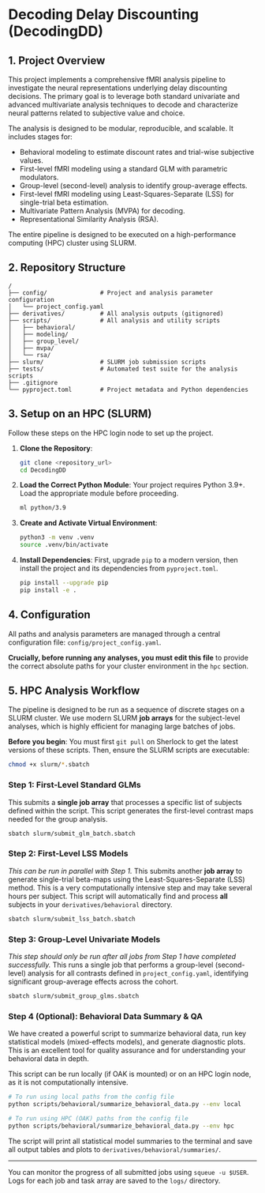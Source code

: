 # Decoding Delay Discounting (DecodingDD)

## 1. Project Overview

This project implements a comprehensive fMRI analysis pipeline to investigate the neural representations underlying delay discounting decisions. The primary goal is to leverage both standard univariate and advanced multivariate analysis techniques to decode and characterize neural patterns related to subjective value and choice.

The analysis is designed to be modular, reproducible, and scalable. It includes stages for:
- Behavioral modeling to estimate discount rates and trial-wise subjective values.
- First-level fMRI modeling using a standard GLM with parametric modulators.
- Group-level (second-level) analysis to identify group-average effects.
- First-level fMRI modeling using Least-Squares-Separate (LSS) for single-trial beta estimation.
- Multivariate Pattern Analysis (MVPA) for decoding.
- Representational Similarity Analysis (RSA).

The entire pipeline is designed to be executed on a high-performance computing (HPC) cluster using SLURM.

## 2. Repository Structure

```
/
├── config/               # Project and analysis parameter configuration
│   └── project_config.yaml
├── derivatives/          # All analysis outputs (gitignored)
├── scripts/              # All analysis and utility scripts
│   ├── behavioral/
│   ├── modeling/
│   ├── group_level/
│   ├── mvpa/
│   └── rsa/
├── slurm/                # SLURM job submission scripts
├── tests/                # Automated test suite for the analysis scripts
├── .gitignore
└── pyproject.toml        # Project metadata and Python dependencies
```

## 3. Setup on an HPC (SLURM)

Follow these steps on the HPC login node to set up the project.

1.  **Clone the Repository**:
    ```bash
    git clone <repository_url>
    cd DecodingDD
    ```

2.  **Load the Correct Python Module**:
    Your project requires Python 3.9+. Load the appropriate module before proceeding.
    ```bash
    ml python/3.9
    ```

3.  **Create and Activate Virtual Environment**:
    ```bash
    python3 -m venv .venv
    source .venv/bin/activate
    ```

4.  **Install Dependencies**:
    First, upgrade `pip` to a modern version, then install the project and its dependencies from `pyproject.toml`.
    ```bash
    pip install --upgrade pip
    pip install -e .
    ```

## 4. Configuration

All paths and analysis parameters are managed through a central configuration file: `config/project_config.yaml`.

**Crucially, before running any analyses, you must edit this file** to provide the correct absolute paths for your cluster environment in the `hpc` section.

## 5. HPC Analysis Workflow

The pipeline is designed to be run as a sequence of discrete stages on a SLURM cluster. We use modern SLURM **job arrays** for the subject-level analyses, which is highly efficient for managing large batches of jobs.

**Before you begin**: You must first `git pull` on Sherlock to get the latest versions of these scripts. Then, ensure the SLURM scripts are executable:
```bash
chmod +x slurm/*.sbatch
```

### Step 1: First-Level Standard GLMs
This submits a **single job array** that processes a specific list of subjects defined within the script. This script generates the first-level contrast maps needed for the group analysis.

```bash
sbatch slurm/submit_glm_batch.sbatch
```

### Step 2: First-Level LSS Models
*This can be run in parallel with Step 1.*
This submits another **job array** to generate single-trial beta-maps using the Least-Squares-Separate (LSS) method. This is a very computationally intensive step and may take several hours per subject. This script will automatically find and process **all** subjects in your `derivatives/behavioral` directory.

```bash
sbatch slurm/submit_lss_batch.sbatch
```

### Step 3: Group-Level Univariate Models
*This step should only be run after all jobs from Step 1 have completed successfully.*
This runs a single job that performs a group-level (second-level) analysis for all contrasts defined in `project_config.yaml`, identifying significant group-average effects across the cohort.

```bash
sbatch slurm/submit_group_glms.sbatch
```

### Step 4 (Optional): Behavioral Data Summary & QA
We have created a powerful script to summarize behavioral data, run key statistical models (mixed-effects models), and generate diagnostic plots. This is an excellent tool for quality assurance and for understanding your behavioral data in depth.

This script can be run locally (if OAK is mounted) or on an HPC login node, as it is not computationally intensive.

```bash
# To run using local paths from the config file
python scripts/behavioral/summarize_behavioral_data.py --env local

# To run using HPC (OAK) paths from the config file
python scripts/behavioral/summarize_behavioral_data.py --env hpc
```
The script will print all statistical model summaries to the terminal and save all output tables and plots to `derivatives/behavioral/summaries/`.

---
You can monitor the progress of all submitted jobs using `squeue -u $USER`. Logs for each job and task array are saved to the `logs/` directory.
